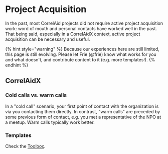 # Project Acquisition

In the past, most CorrelAid projects did not require active project acquisition work: word of mouth and personal contacts have worked well in the past. That being said, especially in a CorrelAidX context, active project acquisition can be necessary and useful.

{% hint style="warning" %}
Because our experiences here are still limited, this page is still evolving. Please let Frie (@frie) know what works for you and what doesn't, and contribute content to it (e.g. more templates!).
{% endhint %}

## CorrelAidX

### Cold calls vs. warm calls

In a "cold call" scenario, your first point of contact with the organization is via you contacting them directly. In contrast, "warm calls" are preceded by some previous form of contact, e.g. you met a representative of the NPO at a meetup. Warm calls typically work better.

### Templates

Check the [Toolbox](../toolbox.md#project-acquisition).

